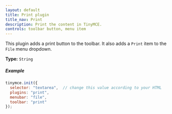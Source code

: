 ```yaml
---
layout: default
title: Print plugin
title_nav: Print
description: Print the content in TinyMCE.
controls: toolbar button, menu item
---
```


This plugin adds a print button to the toolbar. It also adds a `Print` item to the `File` menu dropdown.

**Type:** `String`

##### Example

```js
tinymce.init({
  selector: "textarea",  // change this value according to your HTML
  plugins: "print",
  menubar: "file",
  toolbar: "print"
});
```
